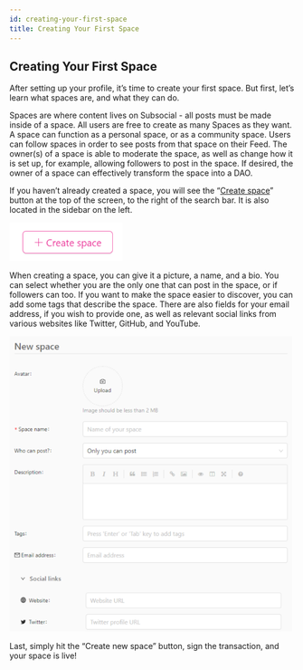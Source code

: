 ```yaml
---
id: creating-your-first-space
title: Creating Your First Space
---
```

## Creating Your First Space
After setting up your profile, it’s time to create your first space. But first, let’s learn what spaces are, and what they can do.

Spaces are where content lives on Subsocial - all posts must be made inside of a space. All users are free to create as many Spaces as they want. 
A space can function as a personal space, or as a community space. Users can follow spaces in order to see posts from that space on their Feed. 
The owner(s) of a space is able to moderate the space, as well as change how it is set up, for example, allowing followers to post in the space. 
If desired, the owner of a space can effectively transform the space into a DAO.

If you haven’t already created a space, you will see the “[Create space](https://app.subsocial.network/spaces/new)” button at the top of the screen, 
to the right of the search bar. It is also located in the sidebar on the left. 

<img src="../../../../static/img/getting-started-9.png" width="200" />

When creating a space, you can give it a picture, a name, and a bio. 
You can select whether you are the only one that can post in the space, or if followers can too. 
If you want to make the space easier to discover, you can add some tags that describe the space. 
There are also fields for your email address, if you wish to provide one, as well as relevant social links from various websites like Twitter, GitHub, and YouTube.

<img src="../../../../static/img/getting-started-10.png" width="500" />

Last, simply hit the “Create new space” button, sign the transaction, and your space is live!
